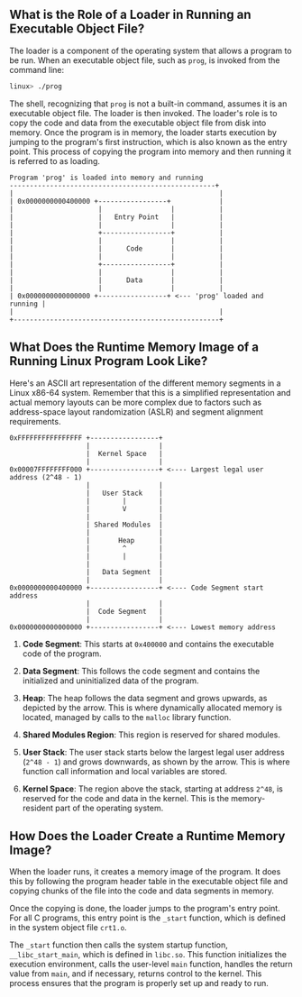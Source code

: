 ## What is the Role of a Loader in Running an Executable Object File?

The loader is a component of the operating system that allows a program to be run. When an executable object file, such as `prog`, is invoked from the command line:

```bash
linux> ./prog
```

The shell, recognizing that `prog` is not a built-in command, assumes it is an executable object file. The loader is then invoked. The loader's role is to copy the code and data from the executable object file from disk into memory. Once the program is in memory, the loader starts execution by jumping to the program's first instruction, which is also known as the entry point. This process of copying the program into memory and then running it is referred to as loading.
```
Program 'prog' is loaded into memory and running
---------------------------------------------------+
|                                                   |
| 0x0000000000400000 +-----------------+            |
|                     |                 |           |
|                     |   Entry Point   |           |
|                     |                 |           |
|                     +-----------------+           |
|                     |                 |           |
|                     |      Code       |           |
|                     |                 |           |
|                     +-----------------+           |
|                     |                 |           |
|                     |      Data       |           |
|                     |                 |           |
| 0x0000000000000000 +-----------------+ <--- 'prog' loaded and running |
|                                                   |
+---------------------------------------------------+
```

## What Does the Runtime Memory Image of a Running Linux Program Look Like?

Here's an ASCII art representation of the different memory segments in a Linux x86-64 system. Remember that this is a simplified representation and actual memory layouts can be more complex due to factors such as address-space layout randomization (ASLR) and segment alignment requirements.

```ascii
0xFFFFFFFFFFFFFFFF +-----------------+
                   |                 |
                   |  Kernel Space   |
                   |                 |
0x00007FFFFFFFF000 +-----------------+ <---- Largest legal user address (2^48 - 1)
                   |                 |
                   |   User Stack    |
                   |        |        |
                   |        V        |
                   |                 |
                   | Shared Modules  |
                   |                 |
                   |       Heap      |
                   |        ^        |
                   |        |        |
                   |                 |
                   |   Data Segment  |
                   |                 |
0x0000000000400000 +-----------------+ <---- Code Segment start address
                   |                 |
                   |  Code Segment   |
                   |                 |
0x0000000000000000 +-----------------+ <---- Lowest memory address
```

1. **Code Segment**: This starts at `0x400000` and contains the executable code of the program.

2. **Data Segment**: This follows the code segment and contains the initialized and uninitialized data of the program.

3. **Heap**: The heap follows the data segment and grows upwards, as depicted by the arrow. This is where dynamically allocated memory is located, managed by calls to the `malloc` library function.

4. **Shared Modules Region**: This region is reserved for shared modules.

5. **User Stack**: The user stack starts below the largest legal user address (`2^48 - 1`) and grows downwards, as shown by the arrow. This is where function call information and local variables are stored.

6. **Kernel Space**: The region above the stack, starting at address `2^48`, is reserved for the code and data in the kernel. This is the memory-resident part of the operating system.

## How Does the Loader Create a Runtime Memory Image?

When the loader runs, it creates a memory image of the program. It does this by following the program header table in the executable object file and copying chunks of the file into the code and data segments in memory.

Once the copying is done, the loader jumps to the program's entry point. For all C programs, this entry point is the `_start` function, which is defined in the system object file `crt1.o`.

The `_start` function then calls the system startup function, `__libc_start_main`, which is defined in `libc.so`. This function initializes the execution environment, calls the user-level `main` function, handles the return value from `main`, and if necessary, returns control to the kernel. This process ensures that the program is properly set up and ready to run.